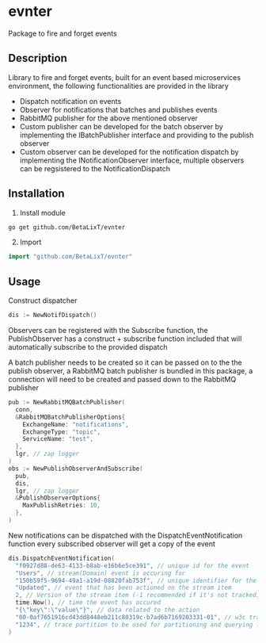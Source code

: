 # evnter
Package to fire and forget events

## Description
Library to fire and forget events, built for an event based microservices
environment, the following functionalities are provided in the library
* Dispatch notification on events
* Observer for notifications that batches and publishes events
* RabbitMQ publisher for the above mentioned observer
* Custom publisher can be developed for the batch observer by implementing the
IBatchPublisher interface and providing to the publish observer
* Custom observer can be developed for the notification dispatch by implementing
the INotificationObserver interface, multiple observers can be regsistered to
the NotificationDispatch

## Installation
1. Install module
```bash
go get github.com/BetaLixT/evnter
```
2. Import
```go
import "github.com/BetaLixT/evnter"
```

## Usage
Construct dispatcher
```go
dis := NewNotifDispatch()
```
Observers can be registered with the Subscribe function, the PublishObserver
has a construct + subscribe function included that will automatically subscribe
to the provided dispatch

A batch publisher needs to be created so it can be passed on to the the publish
observer, a RabbitMQ batch publisher is bundled in this package, a connection
will need to be created and passed down to the RabbitMQ publisher

```go
pub := NewRabbitMQBatchPublisher(
  conn,
  &RabbitMQBatchPublisherOptions{
    ExchangeName: "notifications",
    ExchangeType: "topic",
    ServiceName: "test",
  },
  lgr, // zap logger
)
obs := NewPublishObserverAndSubscribe(
  pub,
  dis,
  lgr, // zap logger
  &PublishObserverOptions{
    MaxPublishRetries: 10,
  },
)
```
New notifications can be dispatched with the DispatchEventNotification function
every subscribed observer will get a copy of the event
```go
dis.DispatchEventNotification(
  "f0927d88-de63-4133-b8ab-e16b6e5ce391", // unique id for the event
  "Users", // stream(Domain) event is occuring for
  "150b59f5-9694-49a1-a19d-08820fab753f", // unique identifier for the stream item
  "Updated", // event that has been actioned on the stream item 
  2, // Version of the stream item (-1 recommended if it's not tracked)
  time.Now(), // time the event has occured
  "{\"key\":\"value\"}", // data related to the action
  "00-0af7651916cd43dd8448eb211c80319c-b7ad6b7169203331-01", // w3c traceparent
  "1234", // trace partition to be used for partitioning and querying logs
)
```
